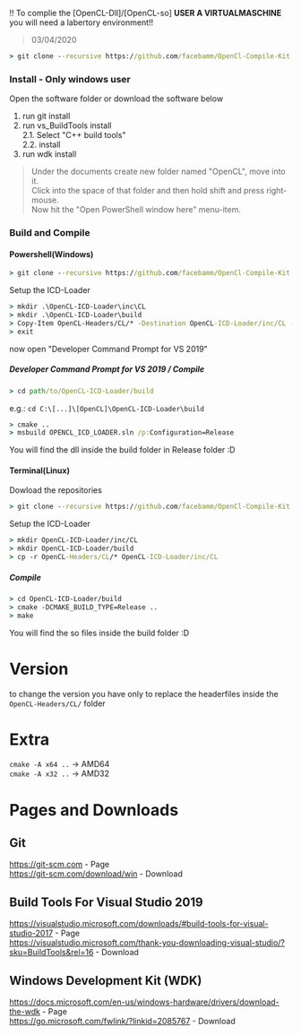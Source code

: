 !! To complie the [OpenCL-Dll]/[OpenCL-so] <b>USER A VIRTUALMASCHINE</b> you will need a labertory environment!!<br/>
> 03/04/2020
```cmd 
> git clone --recursive https://github.com/facebamm/OpenCl-Compile-Kit.git
```

### Install - Only windows user
Open the software folder or download the software below
1. run git install<br/>
2. run vs_BuildTools install<br/>
2.1. Select "C++ build tools" <br/>
2.2. install<br/>
3. run wdk install
> Under the documents create new folder named "OpenCL", move into it.<br/>
> Click into the space of that folder and then hold shift and press right-mouse. <br/> 
> Now hit the "Open PowerShell window here" menu-item.<br/>
### Build and Compile
#### Powershell(Windows)
```cmd
> git clone --recursive https://github.com/facebamm/OpenCl-Compile-Kit.git
```
Setup the ICD-Loader 
```cmd
> mkdir .\OpenCL-ICD-Loader\inc\CL
> mkdir .\OpenCL-ICD-Loader\build 
> Copy-Item OpenCL-Headers/CL/* -Destination OpenCL-ICD-Loader/inc/CL -Recurse
> exit
```
now open "Developer Command Prompt for VS 2019"

##### Developer Command Prompt for VS 2019 / Compile
```cmd
> cd path/to/OpenCL-ICD-Loader/build
```
e.g.: ```cd C:\[...]\[OpenCL]\OpenCL-ICD-Loader\build```
```cmd
> cmake ..
> msbuild OPENCL_ICD_LOADER.sln /p:Configuration=Release
```
You will find the dll inside the build folder in Release folder :D
#### Terminal(Linux)
Dowload the repositories 
```cmd
> git clone --recursive https://github.com/facebamm/OpenCl-Compile-Kit.git
```
Setup the ICD-Loader 
```cmd
> mkdir OpenCL-ICD-Loader/inc/CL
> mkdir OpenCL-ICD-Loader/build 
> cp -r OpenCL-Headers/CL/* OpenCL-ICD-Loader/inc/CL
```
##### Compile
```cmd
> cd OpenCL-ICD-Loader/build
> cmake -DCMAKE_BUILD_TYPE=Release ..   
> make
```
You will find the so files inside the build folder :D

# Version
to change the version you have only to replace the headerfiles inside the ``OpenCL-Headers/CL/`` folder

# Extra 
``cmake -A x64 ..`` -> AMD64<br/>
``cmake -A x32 ..`` -> AMD32

# Pages and Downloads
## Git 
https://git-scm.com - Page<br/> 
https://git-scm.com/download/win - Download 
## Build Tools For Visual Studio 2019
https://visualstudio.microsoft.com/downloads/#build-tools-for-visual-studio-2017 - Page<br>
https://visualstudio.microsoft.com/thank-you-downloading-visual-studio/?sku=BuildTools&rel=16 - Download
## Windows Development Kit (WDK)
https://docs.microsoft.com/en-us/windows-hardware/drivers/download-the-wdk - Page<br> 
https://go.microsoft.com/fwlink/?linkid=2085767 - Download
